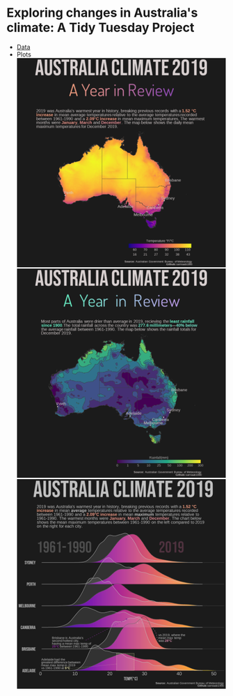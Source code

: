 # Exploring changes in Australia's climate: A Tidy Tuesday Project

* [Data](https://github.com/rfordatascience/tidytuesday/blob/master/data/2020/2020-01-07/readme.md)
* Plots
![Temperature map](temp.png)
![Rainfall map](rain_avg_plot.png)
![Ridgelines plot](temp_ggrid.png)
